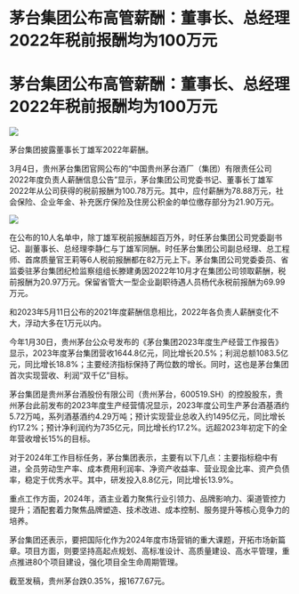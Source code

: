 # 茅台集团公布高管薪酬：董事长、总经理2022年税前报酬均为100万元

# 茅台集团公布高管薪酬：董事长、总经理2022年税前报酬均为100万元

![](https://inews.gtimg.com/om_bt/OfRC5MrKkE7YLJfxtYXNjd58nz7Peczj2Pfh_xZjYdTnkAA/1000)

茅台集团披露董事长丁雄军2022年薪酬。

3月4日，贵州茅台集团官网公布的“中国贵州茅台酒厂（集团）有限责任公司2022年度负责人薪酬信息公告”显示，茅台集团公司党委书记、董事长丁雄军2022年从公司获得的税前报酬为100.78万元。其中，应付薪酬为78.88万元，社会保险、企业年金、补充医疗保险及住房公积金的单位缴存部分为21.90万元。

![](https://inews.gtimg.com/om_bt/OjipXdtb4IWBWH9ZPGsI_jyxCmsDNPSaP6O1SdP0AVsloAA/0)

在公布的10人名单中，除丁雄军税前报酬超百万外，时任茅台集团公司党委副书记、副董事长、总经理李静仁与丁雄军同酬。时任茅台集团公司副总经理、总工程师、首席质量官王莉等6人税前报酬都在82万元上下。茅台集团公司党委委员、省监委驻茅台集团纪检监察组组长滕建勇因2022年10月才在集团公司领取薪酬，税前报酬为20.97万元。保留省管大一型企业副职待遇人员杨代永税前报酬为69.99万元。

和2023年5月11日公布的2021年度薪酬信息相比，2022年各负责人薪酬变化不大，浮动大多在1万元以内。

今年1月30日，贵州茅台公众号发布的《茅台集团2023年度生产经营工作报告》显示，2023年度茅台集团营收1644.8亿元，同比增长20.5%；利润总额1083.5亿元，同比增长18.8%；主要经济指标保持了两位数的增长。同时，这也是茅台集团首次实现营收、利润“双千亿”目标。

茅台集团是贵州茅台酒股份有限公司（贵州茅台，600519.SH）的控股股东，贵州茅台此前发布的2023年度生产经营情况显示，2023年度公司生产茅台酒基酒约5.72万吨，系列酒基酒约4.29万吨；预计实现营业总收入约1495亿元，同比增长约17.2%；预计净利润约为735亿元，同比增长约17.2%。远超2023年初定下的全年营收增长15%的目标。

对于2024年工作目标任务，茅台集团表示，主要有以下几点：主要指标稳中有进，全员劳动生产率、成本费用利润率、净资产收益率、营业现金比率、资产负债率，稳定于优秀水平。其中，研发投入8.8亿元，同比增长13.9%。

重点工作方面，2024年，酒主业着力聚焦行业引领力、品牌影响力、渠道管控力提升；酒配套着力聚焦品牌塑造、技术改进、成本控制、服务提升等核心竞争力的培养。

茅台集团还表示，要把国际化作为2024年度市场营销的重大课题，开拓市场新篇章。项目方面，则要坚持高起点规划、高标准设计、高质量建设、高水平管理，重点推进80个项目建设，强化项目全生命周期管理。

截至发稿，贵州茅台跌0.35%，报1677.67元。

